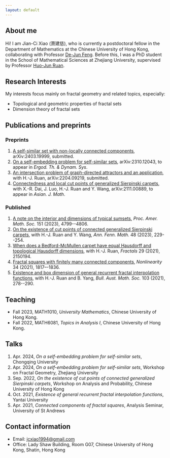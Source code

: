 ```yaml
---
layout: default
---
```


## About me

Hi! I am Jian-Ci Xiao (萧建慈), who is currently a postdoctoral fellow in the Department of Mathematics at the Chinese University of Hong Kong, collaborating with Professor [De-Jun Feng](https://www.math.cuhk.edu.hk/~djfeng/). Before this, I was a PhD student in the School of Mathematical Sciences at Zhejiang University, supervised by Professor [Huo-Jun Ruan](https://person.zju.edu.cn/0002379).

## Research Interests

My interests focus mainly on fractal geometry and related topics, especially:
- Topological and geometric properties of fractal sets
- Dimension theory of fractal sets

## Publications and preprints

### Preprints
1. [A self-similar set with non-locally connected components](https://arxiv.org/abs/2403.19999), arXiv:2403.19999, submitted.
2. [On a self-embedding problem for self-similar sets](https://www.cambridge.org/core/journals/ergodic-theory-and-dynamical-systems/article/on-a-selfembedding-problem-for-selfsimilar-sets/A804BD23FA79328818C0A7AF6B71C322#article), arXiv:2310.12043, to appear in *Ergod. Th. & Dynam. Sys*.
3. [An intersection problem of graph-directed attractors and an application](https://arxiv.org/abs/2204.09219), with H.-J. Ruan, arXiv:2204.09219, submitted.
4. [Connectedness and local cut points of generalized Sierpinski carpets](https://arxiv.org/abs/2111.00889), with X.-R. Dai, J. Luo, H.-J. Ruan and Y. Wang, arXiv:2111.00889, to appear in *Asian. J. Math*.

### Published
1. [A note on the interior and dimensions of typical sumsets](https://doi.org/10.1090/proc/16500), *Proc. Amer. Math. Soc.* 151 (2023), 4799--4806.
2. [On the existence of cut points of connected generalized Sierpinski carpets](https://doi.org/10.54330/afm.127049), with H.-J. Ruan and Y. Wang, *Ann. Fenn. Math.* 48 (2023), 229--254.
3. [When does a Bedford-McMullen carpet have equal Hausdorff and topological Hausdorff dimensions](https://www.worldscientific.com/doi/abs/10.1142/S0218348X21501942), with H.-J. Ruan, *Fractals* 29 (2021), 2150194.
4. [Fractal squares with finitely many connected components](https://iopscience.iop.org/article/10.1088/1361-6544/abd611), *Nonlinearity* 34 (2021), 1817–-1836. 
5. [Existence and box dimension of general recurrent fractal interpolation functions](https://doi.org/10.1017/S0004972720001045), with H.-J. Ruan and B. Yang, *Bull. Aust. Math. Soc.* 103 (2021), 278--290.

## Teaching

- Fall 2023, MATH1010, _University Mathematics_, Chinese University of Hong Kong.
- Fall 2022, MATH6081, _Topics in Analysis I_, Chinese University of Hong Kong.

## Talks

1. Apr. 2024, _On a self-embedding problem for self-similar sets_, Chongqing University
2. Apr. 2024, _On a self-embedding problem for self-similar sets_, Workshop on Fractal Geometry, Zhejiang University
3. Sep. 2022, _On the existence of cut points of connected generalized Sierpinski carpets_, Workshop on Analysis and Probability, Chinese University of Hong Kong
4. Oct. 2021, _Existence of general recurrent fractal interpolation functions_, Yantai University
5. Apr. 2021, _Connected components of fractal squares_, Analysis Seminar, University of St Andrews


## Contact information

- Email: jcxiao1994@gmail.com
- Office: Lady Shaw Building, Room G07, Chinese University of Hong Kong, Shatin, Hong Kong
